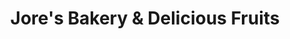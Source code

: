 ---
title: "Jore's Bakery & Delicious Fruits"
url: /vancouver/jores-bakery-and-delicious-fruits/
shop: bakery
---